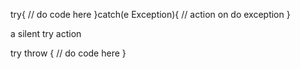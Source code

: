 try{
    // do code here
}catch(e Exception){
    // action on do exception
}

a silent try action


try throw {
    // do code here
}